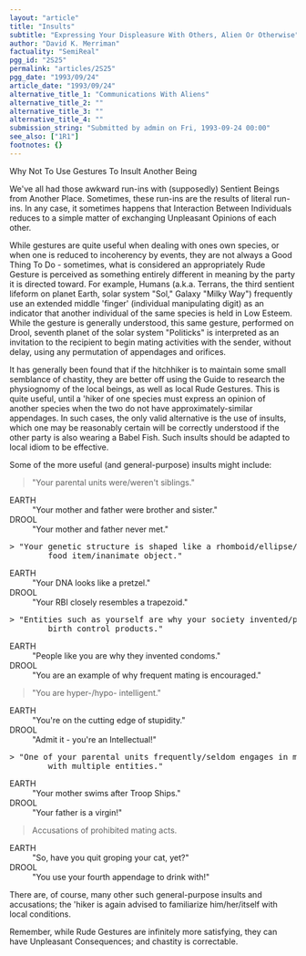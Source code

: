 ```yaml
---
layout: "article"
title: "Insults"
subtitle: "Expressing Your Displeasure With Others, Alien Or Otherwise"
author: "David K. Merriman"
factuality: "SemiReal"
pgg_id: "2S25"
permalink: "articles/2S25"
pgg_date: "1993/09/24"
article_date: "1993/09/24"
alternative_title_1: "Communications With Aliens"
alternative_title_2: ""
alternative_title_3: ""
alternative_title_4: ""
submission_string: "Submitted by admin on Fri, 1993-09-24 00:00"
see_also: ["1R1"]
footnotes: {}
---
```

<div>
<p>Why Not To Use Gestures To Insult Another Being</p>
<p>We've all had those awkward run-ins with (supposedly) Sentient Beings from Another Place. Sometimes, these run-ins are the results of literal run-ins. In any case, it sometimes happens that Interaction Between Individuals reduces to a simple matter of exchanging Unpleasant Opinions of each other.</p>
<p>While gestures are quite useful when dealing with ones own species, or when one is reduced to incoherency by events, they are not always a Good Thing To Do - sometimes, what is considered an appropriately Rude Gesture is perceived as something entirely different in meaning by the party it is directed toward. For example, Humans (a.k.a. Terrans, the third sentient lifeform on planet Earth, solar system "Sol," Galaxy "Milky Way") frequently use an extended middle 'finger' (individual manipulating digit) as an indicator that another individual of the same species is held in Low Esteem. While the gesture is generally understood, this same gesture, performed on Drool, seventh planet of the solar system "Politicks" is interpreted as an invitation to the recipient to begin mating activities with the sender, without delay, using any permutation of appendages and orifices.</p>
<p>It has generally been found that if the hitchhiker is to maintain some small semblance of chastity, they are better off using the Guide to research the physiognomy of the local beings, as well as local Rude Gestures. This is quite useful, until a 'hiker of one species must express an opinion of another species when the two do not have approximately-similar appendages. In such cases, the only valid alternative is the use of insults, which one may be reasonably certain will be correctly understood if the other party is also wearing a Babel Fish. Such insults should be adapted to local idiom to be effective.</p>
<p>Some of the more useful (and general-purpose) insults might include:</p>
<blockquote>"Your parental units were/weren't siblings."</blockquote>
<dl compact>
<dt>EARTH</dt>
<dd>"Your mother and father were brother and sister."</dd>
<dt>DROOL</dt>
<dd>"Your mother and father never met."</dd>
</dl>
<pre>
&gt; "Your genetic structure is shaped like a rhomboid/ellipse/double-helix/
        food item/inanimate object."
</pre>
<dl compact>
<dt>EARTH</dt>
<dd>"Your DNA looks like a pretzel."</dd>
<dt>DROOL</dt>
<dd>"Your RBI closely resembles a trapezoid."</dd>
</dl>
<pre>
&gt; "Entities such as yourself are why your society invented/prohibits
        birth control products."
</pre>
<dl compact>
<dt>EARTH</dt>
<dd>"People like you are why they invented condoms."</dd>
<dt>DROOL</dt>
<dd>"You are an example of why frequent mating is encouraged."</dd>
</dl>
<blockquote>"You are hyper-/hypo- intelligent."</blockquote>
<dl compact>
<dt>EARTH</dt>
<dd>"You're on the cutting edge of stupidity."</dd>
<dt>DROOL</dt>
<dd>"Admit it - you're an Intellectual!"</dd>
</dl>
<pre>
&gt; "One of your parental units frequently/seldom engages in mating rituals
        with multiple entities."
</pre>
<dl compact>
<dt>EARTH</dt>
<dd>"Your mother swims after Troop Ships."</dd>
<dt>DROOL</dt>
<dd>"Your father is a virgin!"</dd>
</dl>
<blockquote>Accusations of prohibited mating acts.</blockquote>
<dl compact>
<dt>EARTH</dt>
<dd>"So, have you quit groping your cat, yet?"</dd>
<dt>DROOL</dt>
<dd>"You use your fourth appendage to drink with!"</dd>
</dl>
<p>There are, of course, many other such general-purpose insults and accusations; the 'hiker is again advised to familiarize him/her/itself with local conditions.</p>
<p>Remember, while Rude Gestures are infinitely more satisfying, they can have Unpleasant Consequences; and chastity is correctable.</p>
</div>
